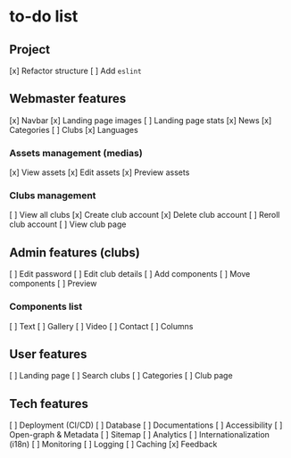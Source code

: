 # to-do list

## Project

[x] Refactor structure
[ ] Add `eslint`

## Webmaster features

[x] Navbar
[x] Landing page images
[ ] Landing page stats
[x] News
[x] Categories
[ ] Clubs
[x] Languages

### Assets management (medias)

[x] View assets
[x] Edit assets
[x] Preview assets

### Clubs management

[ ] View all clubs
[x] Create club account
[x] Delete club account
[ ] Reroll club account
[ ] View club page

## Admin features (clubs)

[ ] Edit password
[ ] Edit club details
[ ] Add components
[ ] Move components
[ ] Preview

### Components list

[ ] Text
[ ] Gallery
[ ] Video
[ ] Contact
[ ] Columns

## User features

[ ] Landing page
[ ] Search clubs
[ ] Categories
[ ] Club page

## Tech features

[ ] Deployment (CI/CD)
[ ] Database
[ ] Documentations
[ ] Accessibility
[ ] Open-graph & Metadata
[ ] Sitemap
[ ] Analytics
[ ] Internationalization (i18n)
[ ] Monitoring
[ ] Logging
[ ] Caching
[x] Feedback
